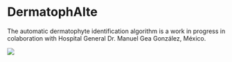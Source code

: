 # DermatophAIte

The automatic dermatophyte identification algorithm is a work in progress in colaboration with Hospital General Dr. Manuel Gea González, México.

![](https://www.afwgonline.com/wp-content/uploads/2017/12/Website_HeroImage_1366x492px_Deep.jpg)
